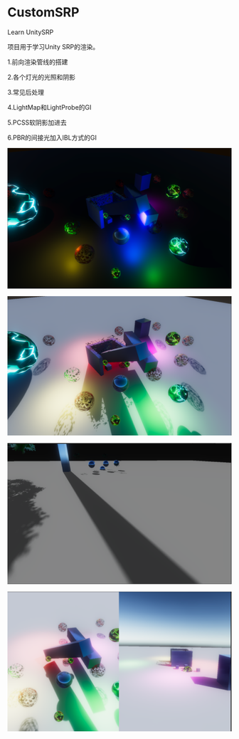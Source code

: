 # CustomSRP
 Learn UnitySRP 

项目用于学习Unity SRP的渲染。

1.前向渲染管线的搭建

2.各个灯光的光照和阴影

3.常见后处理

4.LightMap和LightProbe的GI

5.PCSS软阴影加进去

6.PBR的间接光加入IBL方式的GI





![Image text](https://github.com/AHappyFun/CustomSRP/blob/master/readme/r1.png)

![Image text](https://github.com/AHappyFun/CustomSRP/blob/master/readme/dirlight.jpg)

![Image text](https://github.com/AHappyFun/CustomSRP/blob/master/readme/pcss.jpg)

![Image text](https://github.com/AHappyFun/CustomSRP/blob/master/readme/multicam.jpg)
